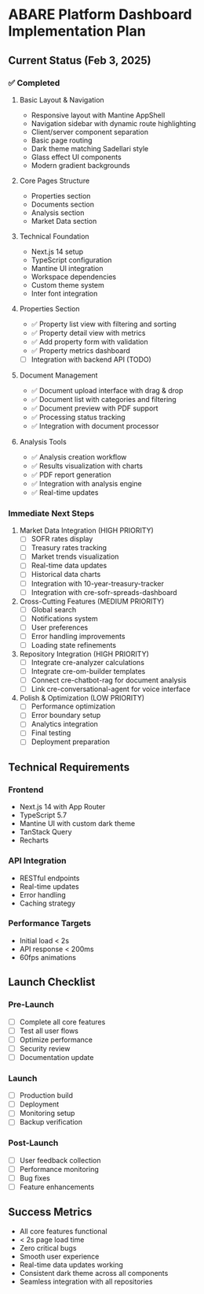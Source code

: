 # ABARE Platform Dashboard Implementation Plan

## Current Status (Feb 3, 2025)

### ✅ Completed
1. Basic Layout & Navigation
   - Responsive layout with Mantine AppShell
   - Navigation sidebar with dynamic route highlighting
   - Client/server component separation
   - Basic page routing
   - Dark theme matching Sadellari style
   - Glass effect UI components
   - Modern gradient backgrounds

2. Core Pages Structure
   - Properties section
   - Documents section
   - Analysis section
   - Market Data section

3. Technical Foundation
   - Next.js 14 setup
   - TypeScript configuration
   - Mantine UI integration
   - Workspace dependencies
   - Custom theme system
   - Inter font integration

4. Properties Section
   - ✅ Property list view with filtering and sorting
   - ✅ Property detail view with metrics
   - ✅ Add property form with validation
   - ✅ Property metrics dashboard
   - [ ] Integration with backend API (TODO)

5. Document Management
   - ✅ Document upload interface with drag & drop
   - ✅ Document list with categories and filtering
   - ✅ Document preview with PDF support
   - ✅ Processing status tracking
   - ✅ Integration with document processor

6. Analysis Tools
   - ✅ Analysis creation workflow
   - ✅ Results visualization with charts
   - ✅ PDF report generation
   - ✅ Integration with analysis engine
   - ✅ Real-time updates

### Immediate Next Steps

1. Market Data Integration (HIGH PRIORITY)
   - [ ] SOFR rates display
   - [ ] Treasury rates tracking
   - [ ] Market trends visualization
   - [ ] Real-time data updates
   - [ ] Historical data charts
   - [ ] Integration with 10-year-treasury-tracker
   - [ ] Integration with cre-sofr-spreads-dashboard

2. Cross-Cutting Features (MEDIUM PRIORITY)
   - [ ] Global search
   - [ ] Notifications system
   - [ ] User preferences
   - [ ] Error handling improvements
   - [ ] Loading state refinements

3. Repository Integration (HIGH PRIORITY)
   - [ ] Integrate cre-analyzer calculations
   - [ ] Integrate cre-om-builder templates
   - [ ] Connect cre-chatbot-rag for document analysis
   - [ ] Link cre-conversational-agent for voice interface

4. Polish & Optimization (LOW PRIORITY)
   - [ ] Performance optimization
   - [ ] Error boundary setup
   - [ ] Analytics integration
   - [ ] Final testing
   - [ ] Deployment preparation

## Technical Requirements

### Frontend
- Next.js 14 with App Router
- TypeScript 5.7
- Mantine UI with custom dark theme
- TanStack Query
- Recharts

### API Integration
- RESTful endpoints
- Real-time updates
- Error handling
- Caching strategy

### Performance Targets
- Initial load < 2s
- API response < 200ms
- 60fps animations

## Launch Checklist

### Pre-Launch
- [ ] Complete all core features
- [ ] Test all user flows
- [ ] Optimize performance
- [ ] Security review
- [ ] Documentation update

### Launch
- [ ] Production build
- [ ] Deployment
- [ ] Monitoring setup
- [ ] Backup verification

### Post-Launch
- [ ] User feedback collection
- [ ] Performance monitoring
- [ ] Bug fixes
- [ ] Feature enhancements

## Success Metrics
- All core features functional
- < 2s page load time
- Zero critical bugs
- Smooth user experience
- Real-time data updates working
- Consistent dark theme across all components
- Seamless integration with all repositories
